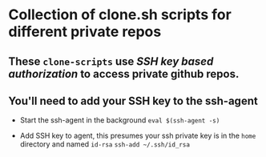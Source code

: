 # Collection of clone.sh scripts for different private repos

## These `clone-scripts` use *SSH key based authorization* to access private github repos.

## **You'll need to add your SSH key to the ssh-agent**

- Start the ssh-agent in the background
`eval $(ssh-agent -s)`

- Add SSH key to agent, this presumes your ssh private key is in the `home` directory and named `id-rsa`
`ssh-add ~/.ssh/id_rsa`

